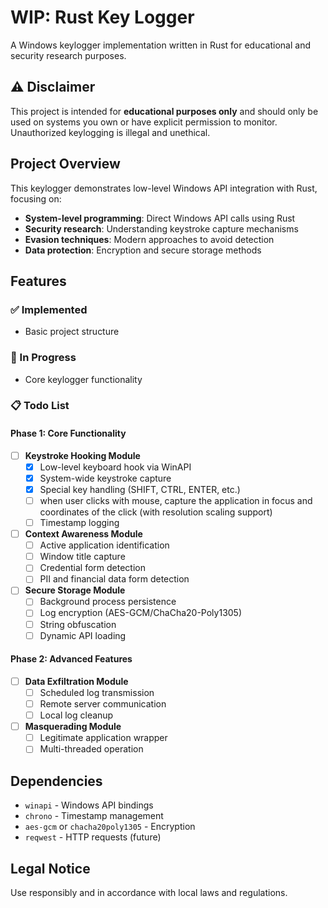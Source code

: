 # WIP: Rust Key Logger

A Windows keylogger implementation written in Rust for educational and security research purposes.

## ⚠️ Disclaimer

This project is intended for **educational purposes only** and should only be used on systems you own or have explicit permission to monitor. Unauthorized keylogging is illegal and unethical.

## Project Overview

This keylogger demonstrates low-level Windows API integration with Rust, focusing on:

- **System-level programming**: Direct Windows API calls using Rust
- **Security research**: Understanding keystroke capture mechanisms
- **Evasion techniques**: Modern approaches to avoid detection
- **Data protection**: Encryption and secure storage methods

## Features

### ✅ Implemented
- Basic project structure

### 🚧 In Progress
- Core keylogger functionality

### 📋 Todo List

#### Phase 1: Core Functionality
- [ ] **Keystroke Hooking Module**
    - [x] Low-level keyboard hook via WinAPI
    - [x] System-wide keystroke capture
    - [x] Special key handling (SHIFT, CTRL, ENTER, etc.)
    - [ ] when user clicks with mouse, capture the application in focus and coordinates of the click (with resolution scaling support)
    - [ ] Timestamp logging

- [ ] **Context Awareness Module**
    - [ ] Active application identification
    - [ ] Window title capture
    - [ ] Credential form detection
    - [ ] PII and financial data form detection

- [ ] **Secure Storage Module**
    - [ ] Background process persistence
    - [ ] Log encryption (AES-GCM/ChaCha20-Poly1305)
    - [ ] String obfuscation
    - [ ] Dynamic API loading

#### Phase 2: Advanced Features
- [ ] **Data Exfiltration Module**
    - [ ] Scheduled log transmission
    - [ ] Remote server communication
    - [ ] Local log cleanup

- [ ] **Masquerading Module**
    - [ ] Legitimate application wrapper
    - [ ] Multi-threaded operation

## Dependencies

- `winapi` - Windows API bindings
- `chrono` - Timestamp management
- `aes-gcm` or `chacha20poly1305` - Encryption
- `reqwest` - HTTP requests (future)

## Legal Notice

Use responsibly and in accordance with local laws and regulations.
